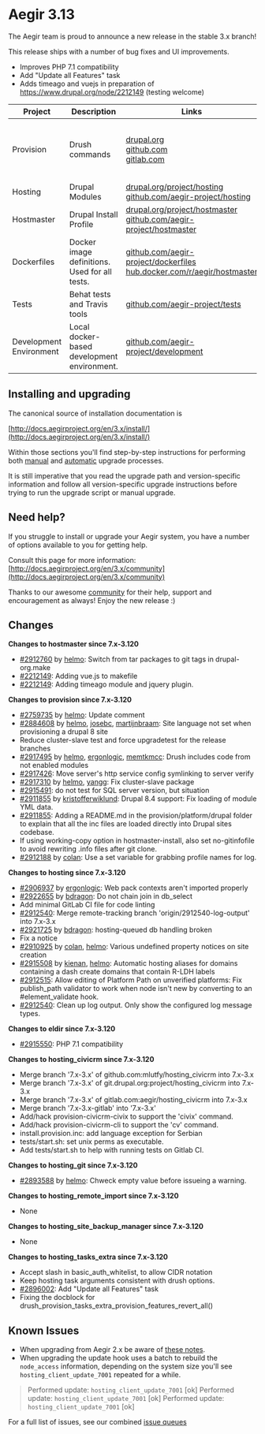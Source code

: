Aegir 3.13
=========

The Aegir team is proud to announce a new release in the stable 3.x branch!

This release ships with a number of bug fixes and UI improvements.

* Improves PHP 7.1 compatibility
* Add "Update all Features" task
* Adds timeago and vuejs in preparation of https://www.drupal.org/node/2212149 (testing welcome)

| Project   | Description | Links | Status |
|-----------|------------ |-------------------|--------|
| Provision | Drush commands | [drupal.org](https://www.drupal.org/project/provision) <br /> [github.com](https://github.com/aegir-project/provision) <br /> [gitlab.com](https://gitlab.com/aegir/provision)| [![Build Status](https://travis-ci.org/aegir-project/provision.svg?branch=7.x-3.x)](https://travis-ci.org/aegir-project/provision) <br /> [![build status](https://gitlab.com/aegir/provision/badges/7.x-3.x/build.svg)](https://gitlab.com/aegir/provision/)|
| Hosting | Drupal Modules| [drupal.org/project/hosting](https://www.drupal.org/project/hosting) <br /> [github.com/aegir-project/hosting](https://github.com/aegir-project/hosting) | |
| Hostmaster | Drupal Install Profile |[drupal.org/project/hostmaster](https://www.drupal.org/project/hostmaster) <br /> [github.com/aegir-project/hostmaster](https://github.com/aegir-project/hostmaster) | |
| Dockerfiles | Docker image definitions. Used for all tests. | [github.com/aegir-project/dockerfiles](https://github.com/aegir-project/dockerfiles)<br /> [hub.docker.com/r/aegir/hostmaster](https://hub.docker.com/r/aegir/hostmaster) | [![Build Status](https://travis-ci.org/aegir-project/dockerfiles.svg?branch=master)](https://travis-ci.org/aegir-project/dockerfiles) |
| Tests | Behat tests and Travis tools | [github.com/aegir-project/tests](https://github.com/aegir-project/tests) | [![Build Status](https://travis-ci.org/aegir-project/tests.svg?branch=master)](https://travis-ci.org/aegir-project/tests) |
| Development Environment | Local docker-based development environment. | [github.com/aegir-project/development](https://github.com/aegir-project/development) | [![Build Status](https://travis-ci.org/aegir-project/development.svg?branch=master)](https://travis-ci.org/aegir-project/development) |


Installing and upgrading
------------------------

The canonical source of installation documentation is

[http://docs.aegirproject.org/en/3.x/install/](http://docs.aegirproject.org/en/3.x/install/)

Within those sections you'll find step-by-step instructions for performing both [manual](/install/upgrade/#manual-upgrade) and [automatic](/install/upgrade/#upgrades-with-upgradesh-script) upgrade processes.

It is still imperative that you read the upgrade path and version-specific information and follow all version-specific upgrade instructions before trying to run the upgrade script or manual upgrade.


Need help?
----------

If you struggle to install or upgrade your Aegir system, you have a number of options available to you for getting help.

Consult this page for more information: [http://docs.aegirproject.org/en/3.x/community](http://docs.aegirproject.org/en/3.x/community)

Thanks to our awesome [community](http://docs.aegirproject.org/en/3.x/community) for their help, support and encouragement as always! Enjoy the new release :)


Changes
-------

**Changes to hostmaster since 7.x-3.120**

* [#2912760](https://www.drupal.org/node/2912760) by [helmo](https://www.drupal.org/u/helmo): Switch from tar packages to git tags in drupal-org.make
* [#2212149](https://www.drupal.org/node/2212149): Adding vue.js to makefile
* [#2212149](https://www.drupal.org/node/2212149): Adding timeago module and jquery plugin.


**Changes to provision since 7.x-3.120**

* [#2759735](https://www.drupal.org/node/2759735) by [helmo](https://www.drupal.org/u/helmo): Update comment
* [#2884608](https://www.drupal.org/node/2884608) by [helmo](https://www.drupal.org/u/helmo), [josebc](https://www.drupal.org/u/josebc), [martijnbraam](https://www.drupal.org/u/martijnbraam): Site language not set when provisioning a drupal 8 site
* Reduce cluster-slave test and force upgradetest for the release branches
* [#2917495](https://www.drupal.org/node/2917495) by [helmo](https://www.drupal.org/u/helmo), [ergonlogic](https://www.drupal.org/u/ergonlogic), [memtkmcc](https://www.drupal.org/u/memtkmcc): Drush includes code from not enabled modules
* [#2917426](https://www.drupal.org/node/2917426): Move server's http service config symlinking to server verify
* [#2917310](https://www.drupal.org/node/2917310) by [helmo](https://www.drupal.org/u/helmo), [yangg](https://www.drupal.org/u/yangg): Fix cluster-slave package
* [#2915491](https://www.drupal.org/node/2915491): do not test for SQL server version, but situation
* [#2911855](https://www.drupal.org/node/2911855) by [kristofferwiklund](https://www.drupal.org/u/kristofferwiklund): Drupal 8.4 support: Fix loading of module YML data.
* [#2911855](https://www.drupal.org/node/2911855): Adding a README.md in the provision/platform/drupal folder to explain that all the inc files are loaded directly into Drupal sites codebase.
* If using working-copy option in hostmaster-install, also set no-gitinfofile to avoid rewriting .info files after git clone.
* [#2912188](https://www.drupal.org/node/2912188) by [colan](https://www.drupal.org/u/colan): Use a set variable for grabbing profile names for log.


**Changes to hosting since 7.x-3.120**

* [#2906937](https://www.drupal.org/node/2906937) by [ergonlogic](https://www.drupal.org/u/ergonlogic): Web pack contexts aren't imported properly
* [#2922655](https://www.drupal.org/node/2922655) by [bdragon](https://www.drupal.org/u/bdragon): Do not chain join in db_select
* Add minimal GitLab CI file for code linting
* [#2912540](https://www.drupal.org/node/2912540): Merge remote-tracking branch 'origin/2912540-log-output' into 7.x-3.x
* [#2921725](https://www.drupal.org/node/2921725) by [bdragon](https://www.drupal.org/u/bdragon): hosting-queued db handling broken
* Fix a notice
* [#2910925](https://www.drupal.org/node/2910925) by [colan](https://www.drupal.org/u/colan), [helmo](https://www.drupal.org/u/helmo): Various undefined property notices on site creation
* [#2915508](https://www.drupal.org/node/2915508) by [kienan](https://www.drupal.org/u/kienan), [helmo](https://www.drupal.org/u/helmo): Automatic hosting aliases for domains containing a dash create domains that contain R-LDH labels
* [#2912515](https://www.drupal.org/node/2912515): Allow editing of Platform Path on unverified platforms: Fix publish_path validator to work when node isn't new by converting to an #element_validate hook.
* [#2912540](https://www.drupal.org/node/2912540): Clean up log output. Only show the configured log message types.


**Changes to eldir since 7.x-3.120**

* [#2915550](https://www.drupal.org/node/2915550): PHP 7.1 compatibility


**Changes to hosting_civicrm since 7.x-3.120**

* Merge branch '7.x-3.x' of github.com:mlutfy/hosting_civicrm into 7.x-3.x
* Merge branch '7.x-3.x' of git.drupal.org:project/hosting_civicrm into 7.x-3.x
* Merge branch '7.x-3.x' of gitlab.com:aegir/hosting_civicrm into 7.x-3.x
* Merge branch '7.x-3.x-gitlab' into '7.x-3.x'
* Add/hack provision-civicrm-civix to support the 'civix' command.
* Add/hack provision-civicrm-cli to support the 'cv' command.
* install.provision.inc: add language exception for Serbian
* tests/start.sh: set unix perms as executable.
* Add tests/start.sh to help with running tests on Gitlab CI.


**Changes to hosting_git since 7.x-3.120**

* [#2893588](https://www.drupal.org/node/2893588) by [helmo](https://www.drupal.org/u/helmo): Chweck empty value before issueing a warning.


**Changes to hosting_remote_import since 7.x-3.120**

* None


**Changes to hosting_site_backup_manager since 7.x-3.120**

* None


**Changes to hosting_tasks_extra since 7.x-3.120**

* Accept slash in basic_auth_whitelist, to allow CIDR notation
* Keep hosting task arguments consistent with drush options.
* [#2896002](https://www.drupal.org/node/2896002): Add "Update all Features" task
* Fixing the docblock for drush_provision_tasks_extra_provision_features_revert_all()


Known Issues
------------
* When upgrading from Aegir 2.x be aware of [these notes](../install/upgrade/#major-upgrade-from-aegir-6x-2x).
* When upgrading the update hook uses a batch to rebuild the `node_access` information, depending on the system size you'll see `hosting_client_update_7001` repeated for a while.
> Performed update: `hosting_client_update_7001` [ok]
> Performed update: `hosting_client_update_7001` [ok]
> Performed update: `hosting_client_update_7001` [ok]

For a full list of issues, see our combined [issue queues](https://www.drupal.org/project/issues?projects=provision%2C+hosting%2C+eldir%2C+Hostmaster+%28Aegir%29%2C+Aegir+Hosting+Git%2C+Aegir+Hosting+tasks+extra%2C+Aegir+Hosting+Logs%2C+Hosting+Site+Backup+Manager%2C+Aegir+Hosting+Remote+Import%2C+Aegir+Hosting+CiviCRM)
